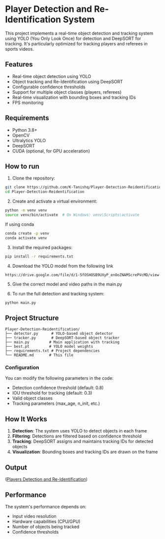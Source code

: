 # Player Detection and Re-Identification System

This project implements a real-time object detection and tracking system using YOLO (You Only Look Once) for detection and DeepSORT for tracking. It's particularly optimized for tracking players and referees in sports videos.

## Features

- Real-time object detection using YOLO
- Object tracking and Re-Identification using DeepSORT
- Configurable confidence thresholds
- Support for multiple object classes (players, referees)
- Real-time visualization with bounding boxes and tracking IDs
- FPS monitoring

## Requirements

- Python 3.8+
- OpenCV
- Ultralytics YOLO
- DeepSORT
- CUDA (optional, for GPU acceleration)

## How to run

1. Clone the repository:
```bash
git clone https://github.com/K-Tanishq/Player-Detection-Reidentification.git
cd Player-Detection-Reidentification
```

2. Create and activate a virtual environment:
```bash
python -m venv venv
source venv/bin/activate  # On Windows: venv\Scripts\activate
```
If using conda
```bash
conda create -p venv
conda activate venv
```

3. Install the required packages:
```bash
pip install -r requirements.txt
```
4. Download the YOLO model from the following link
```
https://drive.google.com/file/d/1-5fOSHOSB9UXyP_enOoZNAMScrePVcMD/view
```

5. Give the correct model and video paths in the main.py

6. To run the full detection and tracking system:
```bash
python main.py
```

## Project Structure

```
Player-Detection-Reidentification/
├── detector.py      # YOLO-based object detector
├── tracker.py       # DeepSORT-based object tracker
├── main.py         # Main application with tracking
├── best.pt         # YOLO model weights
├── requirements.txt # Project dependencies
└── README.md       # This file
```

### Configuration

You can modify the following parameters in the code:

- Detection confidence threshold (default: 0.8)
- IOU threshold for tracking (default: 0.3)
- Valid object classes
- Tracking parameters (max_age, n_init, etc.)

## How It Works

1. **Detection**: The system uses YOLO to detect objects in each frame
2. **Filtering**: Detections are filtered based on confidence threshold
3. **Tracking**: DeepSORT assigns and maintains tracking IDs for detected objects
4. **Visualization**: Bounding boxes and tracking IDs are drawn on the frame

## Output

([Players Detection and Re-Identification](https://github.com/K-Tanishq/Player-Detection-Reidentification/blob/98ae26d98b9ebfbedf229f206e1120b47e3725e7/output.gif))

## Performance

The system's performance depends on:
- Input video resolution
- Hardware capabilities (CPU/GPU)
- Number of objects being tracked
- Confidence thresholds
